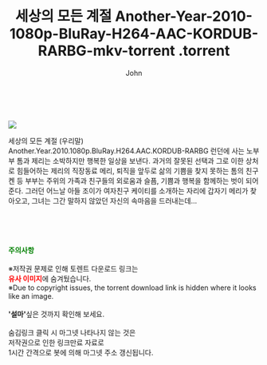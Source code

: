 ﻿---
layout: post
title:  "                   세상의 모든 계절 Another-Year-2010-1080p-BluRay-H264-AAC-KORDUB-RARBG-mkv-torrent                .torrent"
author: John
categories: [ 영화 ]
tags: [  ]
image: https://torrentrj57.com/uploadfile/full/8dee152d8af356bbaa9a16785144f6849edc3cc8.jpg 
description: "                   세상의 모든 계절 Another-Year-2010-1080p-BluRay-H264-AAC-KORDUB-RARBG-mkv-torrent                 torrent 정보 공유"
toc: true
toc_sticky: true
---

<br>
<p><img src="https://torrentrj57.com/uploadfile/full/8dee152d8af356bbaa9a16785144f6849edc3cc8.jpg"/></p>
 세상의 모든 계절 (우리말) Another.Year.2010.1080p.BluRay.H264.AAC.KORDUB-RARBG 런던에 사는 노부부 톰과 제리는 소박하지만 행복한 일상을 보낸다. 과거의 잘못된 선택과 그로 이한 상처로 힘들어하는 제리의 직장동료 메리, 퇴직을 앞두로 삶의 기쁨을 찾지 못하는 톰의 친구 켄 등 부부는 주위의 가족과 친구들의 외로움과 슬픔, 기쁨과 행복을 함께하는 벗이 되어 준다. 그러던 어느날 아들 조이가 여자친구 케이티를 소개하는 자리에 갑자기 메리가 찾아오고, 그녀는 그간 말하지 않았던 자신의 속마음을 드러내는데... 
    
<br><br><br>
<p data-ke-size="size16"><b><span style="color: green;">주의사항</span></b><br /><br />※저작권 문제로 인해 토렌트 다운로드 링크는<br /><b><span style="color: red;">유사 이미지</span></b>에 숨겨뒀습니다.<br />※Due to copyright issues, the torrent download link is hidden where it looks like an image.<br /><br /><b>'설마'</b>싶은 것까지 확인해 보세요.<br /><br />숨김링크 클릭 시 마그넷 나타나지 않는 것은<br />저작권으로 인한 링크만료 자료로<br />1시간 간격으로 봇에 의해 마그넷 주소 갱신됩니다.</p>
